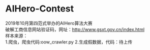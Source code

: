 # AIHero-Contest
2019年10月第四范式举办的AIHero算法大赛  
破解工商信息网站验证码，网址：http://www.gsxt.gov.cn/index.html  
样本来源：  
1.爬虫，爬虫代码:oow_crawler.py
2.生成假数据，代码：待上传
